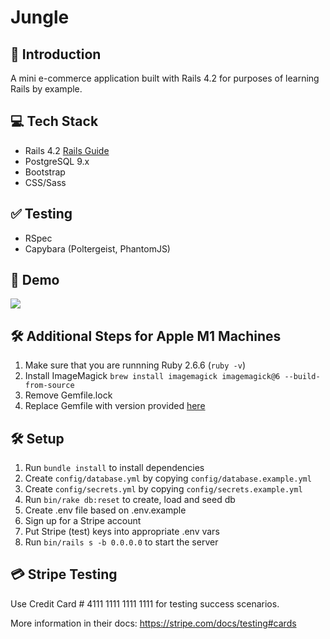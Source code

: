 # Jungle


## 📖 Introduction
A mini e-commerce application built with Rails 4.2 for purposes of learning Rails by example.

## 💻 Tech Stack

* Rails 4.2 [Rails Guide](http://guides.rubyonrails.org/v4.2/)
* PostgreSQL 9.x
* Bootstrap
* CSS/Sass

## ✅ Testing
* RSpec
* Capybara (Poltergeist, PhantomJS)

## 🎥 Demo
![](https://github.com/ruowent/jungle/blob/master/public/image/jungle.gif?raw=true)

## 🛠 Additional Steps for Apple M1 Machines

1. Make sure that you are runnning Ruby 2.6.6 (`ruby -v`)
1. Install ImageMagick `brew install imagemagick imagemagick@6 --build-from-source`
2. Remove Gemfile.lock
3. Replace Gemfile with version provided [here](https://gist.githubusercontent.com/FrancisBourgouin/831795ae12c4704687a0c2496d91a727/raw/ce8e2104f725f43e56650d404169c7b11c33a5c5/Gemfile)

## 🛠 Setup

1. Run `bundle install` to install dependencies
2. Create `config/database.yml` by copying `config/database.example.yml`
3. Create `config/secrets.yml` by copying `config/secrets.example.yml`
4. Run `bin/rake db:reset` to create, load and seed db
5. Create .env file based on .env.example
6. Sign up for a Stripe account
7. Put Stripe (test) keys into appropriate .env vars
8. Run `bin/rails s -b 0.0.0.0` to start the server

## 💳 Stripe Testing

Use Credit Card # 4111 1111 1111 1111 for testing success scenarios.

More information in their docs: <https://stripe.com/docs/testing#cards>

